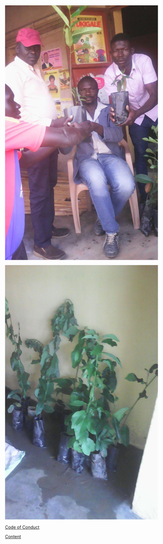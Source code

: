 ![](images/fruit-farming-1.jpg)


![](images/fruit-farming-4.jpg)

[Code of Conduct](CODE_OF_CONDUCT.md)

[Content](content.md)
